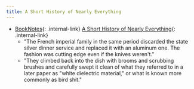 ```yaml
---
title: A Short History of Nearly Everything
---
```



- [BookNotes](/booknotes){: .internal-link} [A Short History of Nearly Everything](/a-short-history-of-nearly-everything){: .internal-link}
    - "The French imperial family in the same period discarded the state silver dinner service and replaced it with an aluminum one. The fashion was cutting edge even if the knives weren't."
    - "They climbed back into the dish with brooms and scrubbing brushes and carefully swept it clean of what they referred to in a later paper as "white dielectric material," or what is known more commonly as bird shit."


